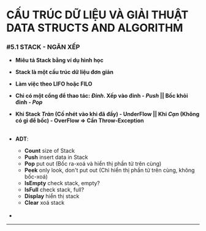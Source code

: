 # CẤU TRÚC DỮ LIỆU VÀ GIẢI THUẬT <br>DATA STRUCTS AND ALGORITHM

### #5.1 STACK - NGĂN XẾP

* **Miêu tả Stack bằng ví dụ hình học**
* **Stack là một cấu trúc dữ liệu đơn giản**
* **Làm việc theo LIFO hoặc FILO**
* **Chỉ có một cổng để thao tác: *Đỉnh*. Xếp vào đỉnh - *Push* || Bốc khỏi đỉnh - *Pop***
* **Khi Stack *Tràn* (Cố nhét vào khi đã đầy) - UnderFlow || Khi *Cạn* (Không có gì để bốc) - OverFlow => Cần Throw-Exception**
<br><br>

* **ADT**:
  * **Count** size of Stack
  * **Push** insert data in Stack
  * **Pop** put out (Bốc ra-xoá và hiển thị phần tử trên cùng)
  * **Peek** only look, don't put out (Chỉ hiển thị phần tử trên cùng, không bốc-xoá)
  * **IsEmpty** check stack, empty?
  * **IsFull** check stack, full?
  * **Display** hiển thị stack
  * **Clear** xoá stack
<br><br>

* 


* ****
